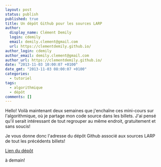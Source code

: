 ```yaml
---
layout: post
status: publish
published: true
title: Un dépôt Github pour les sources LARP
author:
  display_name: Clément Demily
  login: cdemily
  email: demily.clement@gmail.com
  url: https://clementdemily.github.io/
author_login: cdemily
author_email: demily.clement@gmail.com
author_url: https://clementdemily.github.io/
date: "2013-11-03 10:00:07 +0100"
date_gmt: "2013-11-03 08:00:07 +0100"
categories:
  - tutoriel
tags:
  - algorithmique
  - dépôt
comments: []
---
```


Hello! Voilà maintenant deux semaines que j'enchaîne ces mini-cours sur l'algorithmique, où je partage mon code source dans les billets. J'ai pensé qu'il serait intéressant de tout regrouper au même endroit, gratuitement et sans soucis!

Je vous donne donc l'adresse du dépôt Github associé aux sources LARP de tout les précédents billets!

<a title="dépôt" href="https://github.com/clementdemily/introduction-a-l-algorithmique" target="_blank">
  Lien du dépôt
</a>

à demain!
